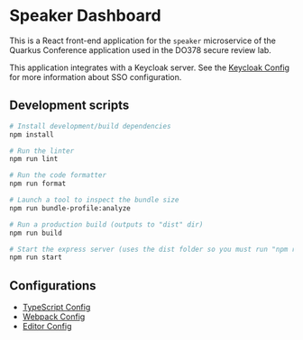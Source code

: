 # Speaker Dashboard

This is a React front-end application for the `speaker` microservice of the Quarkus Conference application used in the DO378 secure review lab.

This application integrates with a Keycloak server.
See the [Keycloak Config](./src/app/services/keycloak.js) for more information about SSO configuration.

## Development scripts
```sh
# Install development/build dependencies
npm install

# Run the linter
npm run lint

# Run the code formatter
npm run format

# Launch a tool to inspect the bundle size
npm run bundle-profile:analyze

# Run a production build (outputs to "dist" dir)
npm run build

# Start the express server (uses the dist folder so you must run "npm run build" first)
npm run start
```

## Configurations
* [TypeScript Config](./tsconfig.json)
* [Webpack Config](./webpack.common.js)
* [Editor Config](./.editorconfig)
